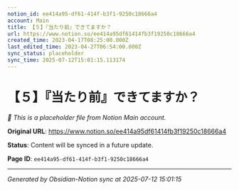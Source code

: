 ```yaml
---
notion_id: ee414a95-df61-414f-b3f1-9250c18666a4
account: Main
title: 【５】『当たり前』できてますか？
url: https://www.notion.so/ee414a95df61414fb3f19250c18666a4
created_time: 2023-04-17T08:25:00.000Z
last_edited_time: 2023-04-27T06:54:00.000Z
sync_status: placeholder
sync_time: 2025-07-12T15:01:15.113174
---
```


# 【５】『当たり前』できてますか？

*🔄 This is a placeholder file from Notion Main account.*

**Original URL**: https://www.notion.so/ee414a95df61414fb3f19250c18666a4

**Status**: Content will be synced in a future update.

**Page ID**: `ee414a95-df61-414f-b3f1-9250c18666a4`

---

*Generated by Obsidian-Notion sync at 2025-07-12 15:01:15*

